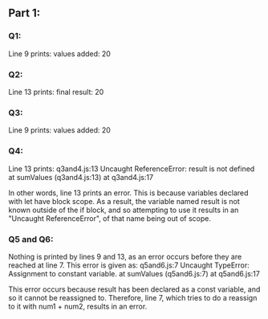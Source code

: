 ## Part 1:
### Q1:
Line 9 prints:
values added:  20

### Q2:
Line 13 prints:
final result:  20

### Q3:
Line 9 prints:
values added:  20

### Q4:
Line 13 prints:
q3and4.js:13 Uncaught ReferenceError: result is not defined
    at sumValues (q3and4.js:13)
    at q3and4.js:17

In other words, line 13 prints an error. 
This is because variables declared with let have block scope. 
As a result, the variable named result is not known outside of 
the if block, and so attempting to use it results in an 
"Uncaught ReferenceError", of that name being out of scope.

### Q5 and Q6:
Nothing is printed by lines 9 and 13, as an error occurs before 
they are reached at line 7. This error is given as:
q5and6.js:7 Uncaught TypeError: Assignment to constant variable.
    at sumValues (q5and6.js:7)
    at q5and6.js:17

This error occurs because result has been declared as a const
variable, and so it cannot be reassigned to. Therefore,
line 7, which tries to do a reassign to it with num1 + num2,
results in an error.

